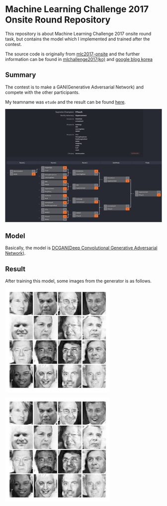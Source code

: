 # Machine Learning Challenge 2017 Onsite Round Repository

This repository is about Machine Learning Challenge 2017 onsite round task, but contains the model which I implemented and trained after the contest.

The source code is originally from [mlc2017-onsite](https://github.com/machine-learning-challenge/mlc2017-onsite) and the further information can be found in [mlchallenge2017(ko)](https://mlchallenge2017.com/) and [google blog korea](https://korea.googleblog.com/2017/07/machine-learning-challenge.html)

## Summary

The contest is to make a GAN(Generative Adversarial Network) and compete with the other participants.

My teamname was `etude` and the result can be found [here](http://challonge.com/ohwnzusj).

![image](screenshot/tournament_result.png)

## Model

Basically, the model is [DCGAN(Deep Convolutional Generative Adversarial Network)](https://arxiv.org/abs/1511.06434).

## Result

After training this model, some images from the generator is as follows.

![image](out/185.png)

![image](out/185.png)
